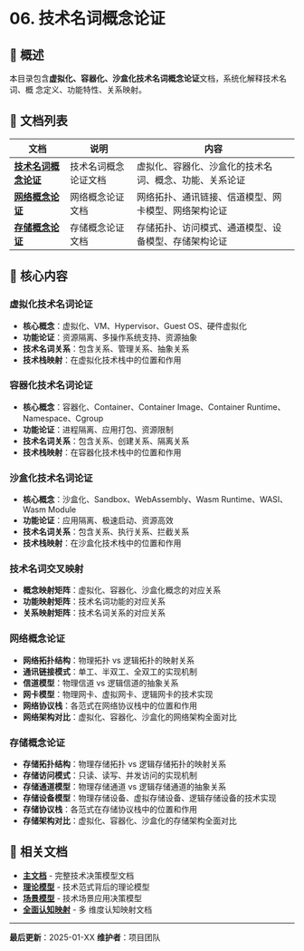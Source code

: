 # 06. 技术名词概念论证

## 📖 概述

本目录包含**虚拟化、容器化、沙盒化技术名词概念论证**文档，系统化解释技术名词、概
念定义、功能特性、关系映射。

## 📁 文档列表

| 文档                                                      | 说明                 | 内容                                                   |
| --------------------------------------------------------- | -------------------- | ------------------------------------------------------ |
| **[技术名词概念论证](technical-concepts-explanation.md)** | 技术名词概念论证文档 | 虚拟化、容器化、沙盒化的技术名词、概念、功能、关系论证 |
| **[网络概念论证](02-network-concepts-explanation.md)**    | 网络概念论证文档     | 网络拓扑、通讯链接、信道模型、网卡模型、网络架构论证   |
| **[存储概念论证](03-storage-concepts-explanation.md)**    | 存储概念论证文档     | 存储拓扑、访问模式、通道模型、设备模型、存储架构论证   |

## 🎯 核心内容

### 虚拟化技术名词论证

- **核心概念**：虚拟化、VM、Hypervisor、Guest OS、硬件虚拟化
- **功能论证**：资源隔离、多操作系统支持、资源抽象
- **技术名词关系**：包含关系、管理关系、抽象关系
- **技术栈映射**：在虚拟化技术栈中的位置和作用

### 容器化技术名词论证

- **核心概念**：容器化、Container、Container Image、Container
  Runtime、Namespace、Cgroup
- **功能论证**：进程隔离、应用打包、资源限制
- **技术名词关系**：包含关系、创建关系、隔离关系
- **技术栈映射**：在容器化技术栈中的位置和作用

### 沙盒化技术名词论证

- **核心概念**：沙盒化、Sandbox、WebAssembly、Wasm Runtime、WASI、Wasm Module
- **功能论证**：应用隔离、极速启动、资源高效
- **技术名词关系**：包含关系、执行关系、拦截关系
- **技术栈映射**：在沙盒化技术栈中的位置和作用

### 技术名词交叉映射

- **概念映射矩阵**：虚拟化、容器化、沙盒化概念的对应关系
- **功能映射矩阵**：技术名词功能的对应关系
- **关系映射矩阵**：技术名词关系的对应关系

### 网络概念论证

- **网络拓扑结构**：物理拓扑 vs 逻辑拓扑的映射关系
- **通讯链接模式**：单工、半双工、全双工的实现机制
- **信道模型**：物理信道 vs 逻辑信道的抽象关系
- **网卡模型**：物理网卡、虚拟网卡、逻辑网卡的技术实现
- **网络协议栈**：各范式在网络协议栈中的位置和作用
- **网络架构对比**：虚拟化、容器化、沙盒化的网络架构全面对比

### 存储概念论证

- **存储拓扑结构**：物理存储拓扑 vs 逻辑存储拓扑的映射关系
- **存储访问模式**：只读、读写、并发访问的实现机制
- **存储通道模型**：物理存储通道 vs 逻辑存储通道的抽象关系
- **存储设备模型**：物理存储设备、虚拟存储设备、逻辑存储设备的技术实现
- **存储协议栈**：各范式在存储协议栈中的位置和作用
- **存储架构对比**：虚拟化、容器化、沙盒化的存储架构全面对比

## 🔗 相关文档

- **[主文档](../decision-models.md)** - 完整技术决策模型文档
- **[理论模型](../01-theory-models/)** - 技术范式背后的理论模型
- **[场景模型](../02-scenario-models/)** - 技术场景应用决策模型
- **[全面认知映射](../05-comprehensive-mapping/comprehensive-mapping.md)** - 多
  维度认知映射文档

---

**最后更新**：2025-01-XX **维护者**：项目团队
